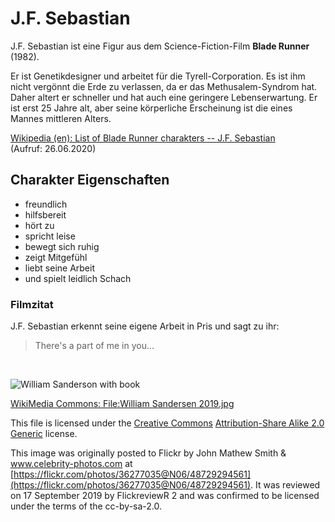# J.F. Sebastian

J.F. Sebastian ist eine Figur aus dem Science-Fiction-Film **Blade Runner** (1982).

Er ist Genetikdesigner und arbeitet für die Tyrell-Corporation.
Es ist ihm nicht vergönnt die Erde zu verlassen,
da er das Methusalem-Syndrom hat.
Daher altert er schneller und hat auch eine geringere Lebenserwartung.
Er ist erst 25 Jahre alt, aber seine körperliche Erscheinung
ist die eines Mannes mittleren Alters.

[Wikipedia (en): List of Blade Runner charakters -- J.F. Sebastian](https://en.wikipedia.org/wiki/List_of_Blade_Runner_characters#J.F._Sebastian)  
(Aufruf: 26.06.2020)

## Charakter Eigenschaften
* freundlich
* hilfsbereit
* hört zu
* spricht leise
* bewegt sich ruhig
* zeigt Mitgefühl
* liebt seine Arbeit
* und spielt leidlich Schach


### Filmzitat
J.F. Sebastian erkennt seine eigene Arbeit in Pris und sagt zu ihr:

> There's a part of me in you...


<p>&nbsp;</p>

<img src="https://upload.wikimedia.org/wikipedia/commons/thumb/c/ca/William_Sandersen_2019.jpg/408px-William_Sandersen_2019.jpg"
     title="William Sanderson with book"/>

[WikiMedia Commons: File:William Sandersen 2019.jpg](https://commons.wikimedia.org/wiki/File:William_Sandersen_2019.jpg)

This file is licensed under the
[Creative Commons](https://en.wikipedia.org/wiki/en:Creative_Commons) [Attribution-Share Alike 2.0 Generic](https://creativecommons.org/licenses/by-sa/2.0/deed.en) license.

This image was originally posted to Flickr by John Mathew Smith & www.celebrity-photos.com at [https://flickr.com/photos/36277035@N06/48729294561](https://flickr.com/photos/36277035@N06/48729294561). It was reviewed on 17 September 2019 by FlickreviewR 2 and was confirmed to be licensed under the terms of the cc-by-sa-2.0.
